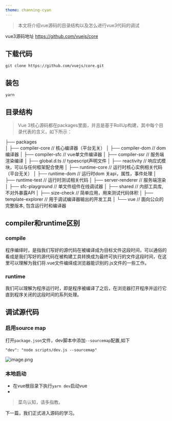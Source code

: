 ```yaml
---
theme: channing-cyan
---
```

> 本文将介绍vue源码的目录结构以及怎么进行vue3代码的调试

vue3源码地址 https://github.com/vuejs/core

## 下载代码
````
git clone https://github.com/vuejs/core.git
````

## 装包
````
yarn
````
## 目录结构
> Vue 3核心源码都在packages里面，并且是基于RollUp构建，其中每个目录代表的含义，如下所示：

├── packages              
│   ├── compiler-core    // 核心编译器（平台无关）
│   ├── compiler-dom     // dom编译器
│   ├── compiler-sfc     // vue单文件编译器
│   ├── compiler-ssr     // 服务端渲染编译
│   ├── global.d.ts      // typescript声明文件
│   ├── reactivity       // 响应式模块，可以与任何框架配合使用
│   ├── runtime-core     // 运行时核心实例相关代码（平台无关）
│   ├── runtime-dom      // 运行时dom 关api，属性，事件处理
│   ├── runtime-test     // 运行时测试相关代码
│   ├── server-renderer   // 服务端渲染
│   ├── sfc-playground    // 单文件组件在线调试器
│   ├── shared             // 内部工具库,不对外暴露API
│   ├── size-check          // 简单应用，用来测试代码体积
│   ├── template-explorer  // 用于调试编译器输出的开发工具
│   └── vue                 // 面向公众的完整版本, 包含运行时和编译器

## compiler和runtime区别

### compile
程序编绎时，是指我们写好的源代码在被编译成为目标文件这段时间，可以通俗的看成是我们写好的源代码在被构建工具转换成为最终可执行的文件这段时间，在这里可以理解为我们将.vue文件编绎成浏览器能识别的.js文件的一些工作。
### runtime
我们可以理解为程序运行时，即是程序被编译了之后，在浏览器打开程序并运行它直到程序关闭的这段时间的系列处理。

## 调试源代码
### 启用source map
打开`package.json`文件，dev脚本中添加`--sourcemap`配置,如下
````
"dev": "node scripts/dev.js --sourcemap"
````
![image.png](https://p9-juejin.byteimg.com/tos-cn-i-k3u1fbpfcp/eef987d90ff64204bc70fc0c1e562b40~tplv-k3u1fbpfcp-watermark.image?)

### 本地启动
- 在vue根目录下执行`yarn dev`启动vue
- 
> 菜鸟认知，请多指教。

下一篇，我们正式进入源码的学习。